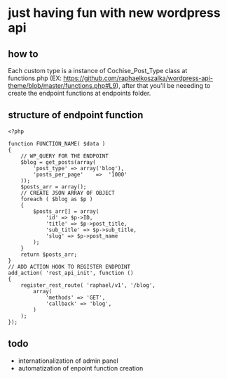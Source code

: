 # just having fun with new wordpress api

## how to

Each custom type is a instance of Cochise_Post_Type class at functions.php (EX: https://github.com/raphaelkoszalka/wordpress-api-theme/blob/master/functions.php#L9), after that you'll be neeeding to create the endpoint functions at endpoints folder.

## structure of endpoint function

```
<?php

function FUNCTION_NAME( $data )
{
    // WP_QUERY FOR THE ENDPOINT
    $blog = get_posts(array(
        'post_type'	=> array('blog'),
        'posts_per_page'	=>	'1000'
    ));
    $posts_arr = array();
    // CREATE JSON ARRAY OF OBJECT
    foreach ( $blog as $p )
    {
        $posts_arr[] = array(
            'id' => $p->ID,
            'title' => $p->post_title,
            'sub_title' => $p->sub_title,
            'slug' => $p->post_name
        );
    }
    return $posts_arr;
}
// ADD ACTION HOOK TO REGISTER ENDPOINT
add_action( 'rest_api_init', function ()
{
    register_rest_route( 'raphael/v1', '/blog',
        array(
            'methods' => 'GET',
            'callback' => 'blog',
        )
    );
});
```


## todo
- internationalization of admin panel
- automatization of enpoint function creation
